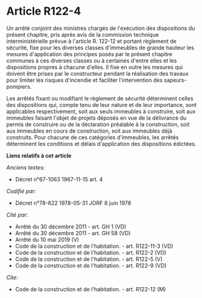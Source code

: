 # Article R122-4

Un arrêté conjoint des ministres chargés de l'exécution des dispositions du présent chapitre, pris après avis de la
commission technique interministérielle prévue à l'article R. 122-12 et portant règlement de sécurité, fixe pour les diverses
classes d'immeubles de grande hauteur les mesures d'application des principes posés par le présent chapitre communes à ces
diverses classes ou à certaines d'entre elles et les dispositions propres à chacune d'elles. Il fixe en outre les mesures qui
doivent être prises par le constructeur pendant la réalisation des travaux pour limiter les risques d'incendie et faciliter
l'intervention des sapeurs-pompiers. 

Les arrêtés fixant ou modifiant le règlement de sécurité déterminent celles des dispositions qui, compte tenu de leur nature
et de leur importance, sont applicables respectivement, soit aux seuls immeubles à construire, soit aux immeubles faisant
l'objet de projets déposés en vue de la délivrance du permis de construire ou de la déclaration préalable à la construction,
soit aux immeubles en cours de construction, soit aux immeubles déjà construits. Pour chacune de ces catégories d'immeubles,
les arrêtés déterminent les conditions et délais d'application des dispositions édictées.

**Liens relatifs à cet article**

_Anciens textes_:

  - Décret n°67-1063 1967-11-15 art. 4

_Codifié par_:

  - Décret n°78-622 1978-05-31 JORF 8 juin 1978

_Cité par_:

  - Arrêté du 30 décembre 2011 - art. GH 1 (VD)
  - Arrêté du 30 décembre 2011 - art. GH 58 (VD)
  - Arrêté du 10 mai 2019 (V)
  - Code de la construction et de l'habitation. - art. R122-11-3 (VD)
  - Code de la construction et de l'habitation. - art. R122-2 (VD)
  - Code de la construction et de l'habitation. - art. R122-5 (V)
  - Code de la construction et de l'habitation. - art. R122-9 (VD)

_Cite_:

  - Code de la construction et de l'habitation. - art. R122-12 (M)
